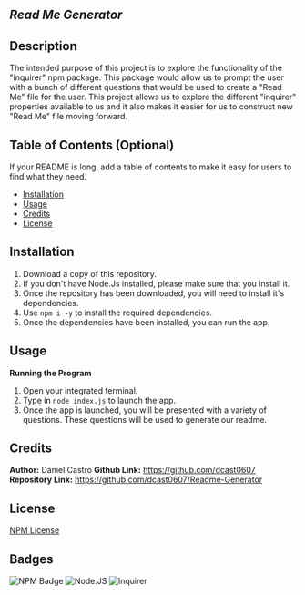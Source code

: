 ## *Read Me Generator*

## Description

The intended purpose of this project is to explore the functionality of the "inquirer" npm package. This
package would allow us to prompt the user with a bunch of different questions that would be used to create
a "Read Me" file for the user. This project allows us to explore the different "inquirer" properties
available to us and it also makes it easier for us to construct new "Read Me" file moving forward.

## Table of Contents (Optional)

If your README is long, add a table of contents to make it easy for users to find what they need.

- [Installation](#installation)
- [Usage](#usage)
- [Credits](#credits)
- [License](#license)

## Installation

1) Download a copy of this repository. 
2) If you don't have Node.Js installed, please make sure that you install it.
3) Once the repository has been downloaded, you will need to install it's dependencies.
4) Use ```npm i -y``` to install the required dependencies.
5) Once the dependencies have been installed, you can run the app.

## Usage

**Running the Program**

1) Open your integrated terminal.
2) Type in ```node index.js``` to launch the app.
3) Once the app is launched, you will be presented with a variety of questions. These questions will
be used to generate our readme. 


## Credits

**Author:**
Daniel Castro 
**Github Link:**
https://github.com/dcast0607
**Repository Link:**
https://github.com/dcast0607/Readme-Generator

## License
[NPM License](https://libraries.io/licenses/Artistic-2.0)

## Badges

![NPM Badge](https://img.shields.io/badge/license-NPM-brightgreen)
![Node.JS](https://img.shields.io/badge/NodeJS-16.15.0-yellowgreen)
![Inquirer](https://img.shields.io/badge/Inquirer-8.2.4-red)

